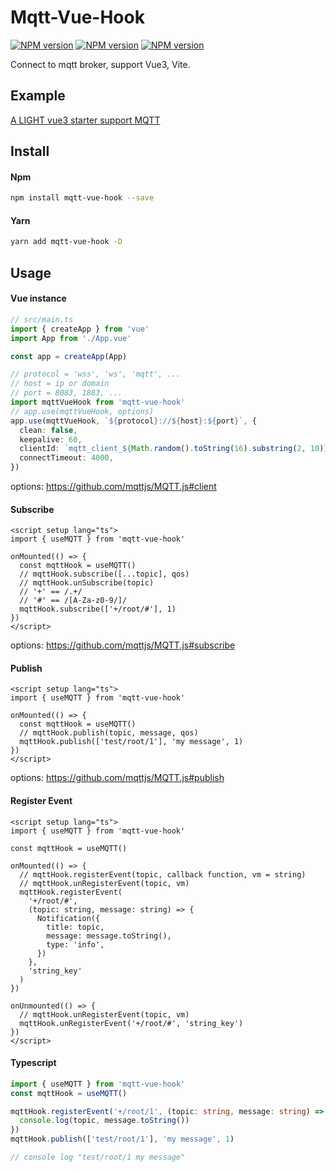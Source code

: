 # Mqtt-Vue-Hook

[![NPM version](https://img.shields.io/npm/v/mqtt-vue-hook.svg)](https://www.npmjs.com/package/mqtt-vue-hook)
[![NPM version](https://img.shields.io/npm/dm/mqtt-vue-hook)](https://www.npmjs.com/package/mqtt-vue-hook)
[![NPM version](https://img.shields.io/npms-io/final-score/mqtt-vue-hook)](https://www.npmjs.com/package/mqtt-vue-hook)

Connect to mqtt broker, support Vue3, Vite.

## Example
[A LIGHT vue3 starter support MQTT](https://github.com/tommy44458/light-vue3-starter)

## Install

#### Npm

```bash
npm install mqtt-vue-hook --save
```

#### Yarn

```bash
yarn add mqtt-vue-hook -D
```

## Usage

#### Vue instance

```ts
// src/main.ts
import { createApp } from 'vue'
import App from './App.vue'

const app = createApp(App)

// protocol = 'wss', 'ws', 'mqtt', ...
// host = ip or domain
// port = 8083, 1883, ...
import mqttVueHook from 'mqtt-vue-hook'
// app.use(mqttVueHook, options)
app.use(mqttVueHook, `${protocol}://${host}:${port}`, {
  clean: false,
  keepalive: 60,
  clientId: `mqtt_client_${Math.random().toString(16).substring(2, 10)}`,
  connectTimeout: 4000,
})
```

options: https://github.com/mqttjs/MQTT.js#client

#### Subscribe

```vue
<script setup lang="ts">
import { useMQTT } from 'mqtt-vue-hook'

onMounted(() => {
  const mqttHook = useMQTT()
  // mqttHook.subscribe([...topic], qos)
  // mqttHook.unSubscribe(topic)
  // '+' == /.+/
  // '#' == /[A-Za-z0-9/]/
  mqttHook.subscribe(['+/root/#'], 1)
})
</script>
```

options: https://github.com/mqttjs/MQTT.js#subscribe

#### Publish

```vue
<script setup lang="ts">
import { useMQTT } from 'mqtt-vue-hook'

onMounted(() => {
  const mqttHook = useMQTT()
  // mqttHook.publish(topic, message, qos)
  mqttHook.publish(['test/root/1'], 'my message', 1)
})
</script>
```

options: https://github.com/mqttjs/MQTT.js#publish

#### Register Event

```vue
<script setup lang="ts">
import { useMQTT } from 'mqtt-vue-hook'

const mqttHook = useMQTT()

onMounted(() => {
  // mqttHook.registerEvent(topic, callback function, vm = string)
  // mqttHook.unRegisterEvent(topic, vm)
  mqttHook.registerEvent(
    '+/root/#',
    (topic: string, message: string) => {
      Notification({
        title: topic,
        message: message.toString(),
        type: 'info',
      })
    },
    'string_key'
  )
})

onUnmounted(() => {
  // mqttHook.unRegisterEvent(topic, vm)
  mqttHook.unRegisterEvent('+/root/#', 'string_key')
})
</script>
```

#### Typescript

```ts
import { useMQTT } from 'mqtt-vue-hook'
const mqttHook = useMQTT()

mqttHook.registerEvent('+/root/1', (topic: string, message: string) => {
  console.log(topic, message.toString())
})
mqttHook.publish(['test/root/1'], 'my message', 1)

// console log "test/root/1 my message"
```
